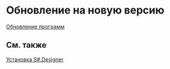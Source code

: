 # Обновление на новую версию

[Обновление программ](Installer_software_update.md)

## См. также

[Установка S\#.Designer](Designer_Installation.md)
